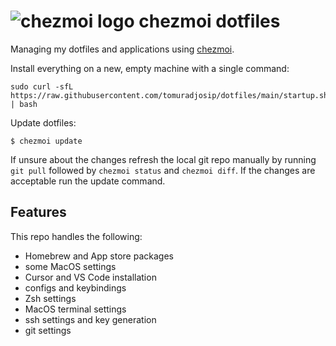 # ![chezmoi logo](https://github.com/twpayne/chezmoi/blob/master/assets/images/logo-144px.svg) chezmoi dotfiles

Managing my dotfiles and applications using [chezmoi](https://chezmoi.io).

Install everything on a new, empty machine with a single command:

```console
sudo curl -sfL https://raw.githubusercontent.com/tomuradjosip/dotfiles/main/startup.sh | bash
```

Update dotfiles:

```console
$ chezmoi update
```

If unsure about the changes refresh the local git repo manually by running `git pull` followed by `chezmoi status` and `chezmoi diff`. If the changes are acceptable run the update command.

## Features

This repo handles the following:
- Homebrew and App store packages
- some MacOS settings
- Cursor and VS Code installation
- configs and keybindings
- Zsh settings
- MacOS terminal settings
- ssh settings and key generation
- git settings
